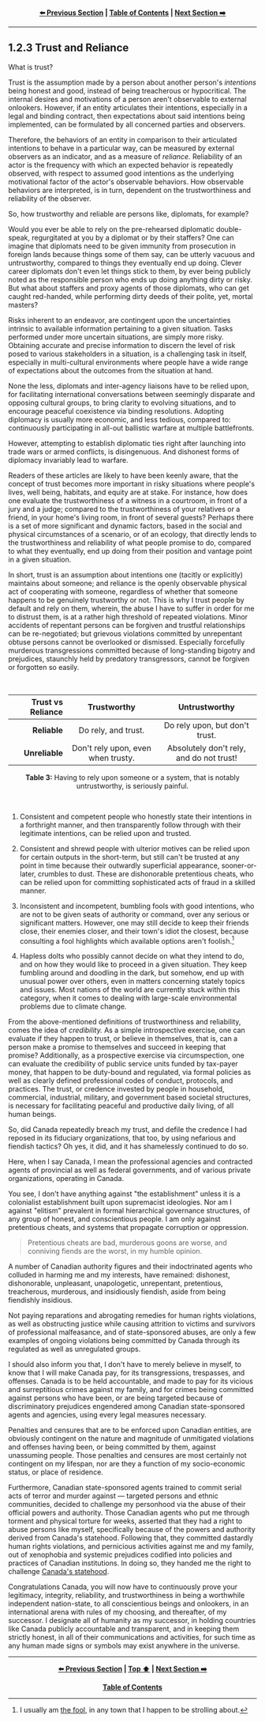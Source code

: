 <div align="center">
  
  **[:arrow_left: Previous Section][Prev] | [Table of Contents][TOC] | [Next Section :arrow_right:][Next]**
  
</div>

---

## 1.2.3 Trust and Reliance 

What is trust? 

Trust is the assumption made by a person about another person's *intentions* being honest and good, instead of being treacherous or hypocritical. The internal desires and motivations of a person aren't observable to external onlookers. However, if an entity articulates their intentions, especially in a legal and binding contract, then expectations about said intentions being implemented, can be formulated by all concerned parties and observers. 

Therefore, the behaviors of an entity in comparison to their articulated intentions to behave in a particular way, can be measured by external observers as an indicator, and as a measure of *reliance.* Reliability of an actor is the frequency with which an expected behavior is repeatedly observed, with respect to assumed good intentions as the underlying motivational factor of the actor's observable behaviors. How observable behaviors are interpreted, is in turn, dependent on the trustworthiness and reliability of the observer. 

So, how trustworthy and reliable are persons like, diplomats, for example? 

Would you ever be able to rely on the pre-rehearsed diplomatic double-speak, regurgitated at you by a diplomat or by their staffers? One can imagine that diplomats need to be given immunity from prosecution in foreign lands because things some of them say, can be utterly vacuous and untrustworthy, compared to things they eventually end up doing. Clever career diplomats don't even let things stick to them, by ever being publicly noted as the responsible person who ends up doing anything dirty or risky. But what about staffers and proxy agents of those diplomats, who can get caught red-handed, while performing dirty deeds of their polite, yet, mortal masters? 

Risks inherent to an endeavor, are contingent upon the uncertainties intrinsic to available information pertaining to a given situation. Tasks performed under more uncertain situations, are simply more risky. Obtaining accurate and precise information to discern the level of risk posed to various stakeholders in a situation, is a challenging task in itself, especially in multi-cultural environments where people have a wide range of expectations about the outcomes from the situation at hand. 

None the less, diplomats and inter-agency liaisons have to be relied upon, for facilitating international conversations between seemingly disparate and opposing cultural groups, to bring clarity to evolving situations, and to encourage peaceful coexistence via binding resolutions. Adopting diplomacy is usually more economic, and less tedious, compared to: continuously participating in all-out ballistic warfare at multiple battlefronts. 

However, attempting to establish diplomatic ties right after launching into trade wars or armed conflicts, is disingenuous. And dishonest forms of diplomacy invariably lead to warfare. 

Readers of these articles are likely to have been keenly aware, that the concept of trust becomes more important in risky situations where people's lives, well being, habitats, and equity are at stake. For instance, how does one evaluate the trustworthiness of a witness in a courtroom, in front of a jury and a judge; compared to the trustworthiness of your relatives or a friend, in your home's living room, in front of several guests? Perhaps there is a set of more significant and dynamic factors, based in the social and physical circumstances of a scenario, or of an ecology, that directly lends to the trustworthiness and reliability of what people promise to do, compared to what they eventually, end up doing from their position and vantage point in a given situation. 

In short, trust is an assumption about intentions one (tacitly or explicitly) maintains about someone; and reliance is the openly observable physical act of cooperating with someone, regardless of whether that someone happens to be genuinely trustworthy or not. This is why I trust people by default and rely on them, wherein, the abuse I have to suffer in order for me to distrust them, is at a rather high threshold of repeated violations. Minor accidents of repentant persons can be forgiven and trustful relationships can be re-negotiated; but grievous violations committed by unrepentant obtuse persons cannot be overlooked or dismissed. Especially forcefully murderous transgressions committed because of long-standing bigotry and prejudices, staunchly held by predatory transgressors, cannot be forgiven or forgotten so easily. 

<br>
<div align="center">

|Trust vs Reliance | Trustworthy | Untrustworthy |
|---: | :---: | :---: |
| **Reliable** | Do rely, and trust. | Do rely upon, but don't trust. |
| **Unreliable** | Don't rely upon, even when trusty. | Absolutely don't rely, and do not trust! |

<b>Table 3:</b> Having to rely upon someone or a system, that is notably untrustworthy, is seriously painful. 
</div>
<br>

1. Consistent and competent people who honestly state their intentions in a forthright manner, and then transparently follow through with their legitimate intentions, can be relied upon and trusted. 

1. Consistent and shrewd people with ulterior motives can be relied upon for certain outputs in the short-term, but still can't be trusted at any point in time because their outwardly superficial appearance, sooner-or-later, crumbles to dust. These are dishonorable pretentious cheats, who can be relied upon for committing sophisticated acts of fraud in a skilled manner. 

1. Inconsistent and incompetent, bumbling fools with good intentions, who are not to be given seats of authority or command, over any serious or significant matters. However, one may still decide to keep their friends close, their enemies closer, and their town's idiot the closest, because consulting a fool highlights which available options aren't foolish.[^1] 

1. Hapless dolts who possibly cannot decide on what they intend to do, and on how they would like to proceed in a given situation. They keep fumbling around and doodling in the dark, but somehow, end up with unusual power over others, even in matters concerning stately topics and issues. Most nations of the world are currently stuck within this category, when it comes to dealing with large-scale environmental problems due to climate change. 

From the above-mentioned definitions of trustworthiness and reliability, comes the idea of *credibility.* As a simple introspective exercise, one can evaluate if they happen to trust, or believe in themselves, that is, can a person make a promise to themselves and succeed in keeping that promise? Additionally, as a prospective exercise via circumspection, one can evaluate the credibility of public service units funded by tax-payer money, that happen to be duty-bound and regulated, via formal policies as well as clearly defined professional codes of conduct, protocols, and practices. The trust, or credence invested by people in household, commercial, industrial, military, and government based societal structures, is necessary for facilitating peaceful and productive daily living, of all human beings. 

So, did Canada repeatedly breach my trust, and defile the credence I had reposed in its fiduciary organizations, that too, by using nefarious and fiendish tactics? Oh yes, it did, and it has shamelessly continued to do so. 

Here, when I say Canada, I mean the professional agencies and contracted agents of provincial as well as federal governments, and of various private organizations, operating in Canada. 

You see, I don't have anything against "the establishment" unless it is a colonialist establishment built upon supremacist ideologies. Nor am I against "elitism" prevalent in formal hierarchical governance structures, of any group of honest, and conscientious people. I am only against pretentious cheats, and systems that propagate corruption or oppression. 

>Pretentious cheats are bad, murderous goons are worse, and conniving fiends are the worst, in my humble opinion. 

A number of Canadian authority figures and their indoctrinated agents who colluded in harming me and my interests, have remained: dishonest, dishonorable, unpleasant, unapologetic, unrepentant, pretentious, treacherous, murderous, and insidiously fiendish, aside from being fiendishly insidious. 

Not paying reparations and abrogating remedies for human rights violations, as well as obstructing justice while causing attrition to victims and survivors of professional malfeasance, and of state-sponsored abuses, are only a few examples of ongoing violations being committed by Canada through its regulated as well as unregulated groups. 

I should also inform you that, I don't have to merely believe in myself, to know that I will make Canada pay, for its transgressions, trespasses, and offenses. Canada is to be held accountable, and made to pay for its vicious and surreptitious crimes against my family, and for crimes being committed against persons who have been, or are being targeted because of discriminatory prejudices engendered among Canadian state-sponsored agents and agencies, using every legal measures necessary. 

Penalties and censures that are to be enforced upon Canadian entities, are obviously contingent on the nature and magnitude of unmitigated violations and offenses having been, or being committed by them, against unassuming people. Those penalties and censures are most certainly not contingent on my lifespan, nor are they a function of my socio-economic status, or place of residence. 

Furthermore, Canadian state-sponsored agents trained to commit serial acts of terror and murder against — targeted persons and ethnic communities, decided to challenge my personhood via the abuse of their official powers and authority. Those Canadian agents who put me through torment and physical torture for weeks, asserted that they had a right to abuse persons like myself, specifically because of the powers and authority derived from Canada's statehood. Following that, they committed dastardly human rights violations, and pernicious activities against me and my family, out of xenophobia and systemic prejudices codified into policies and practices of Canadian institutions. In doing so, they handed me the right to challenge [Canada's statehood](./0A.md#canadian-sovereignty-question-mark). 

Congratulations Canada, you will now have to continuously prove your legitimacy, integrity, reliability, and trustworthiness in being a worthwhile independent nation-state, to all conscientious beings and onlookers, in an international arena with rules of my choosing, and thereafter, of my successor. I designate all of humanity as my successor, in holding countries like Canada publicly accountable and transparent, and in keeping them strictly honest, in all of their communications and activities, for such time as any human made signs or symbols may exist anywhere in the universe. 

---

<div align="center">
  
  **[:arrow_left: Previous Section][Prev] | [Top :arrow_up:][Top] | [Next Section :arrow_right:][Next]** 
  
  **[Table of Contents][TOC]**

  [Prev]: ./01-02-02.md 
  [Top]: ./01-02-03.md#123-trust-and-reliance 
  [Next]: ./01-02-04.md 
  [TOC]: ../README.md#table-of-contents 
  
</div>

[^1]: I usually am [the fool](https://upload.wikimedia.org/wikipedia/commons/9/90/RWS_Tarot_00_Fool.jpg), in any town that I happen to be strolling about. 